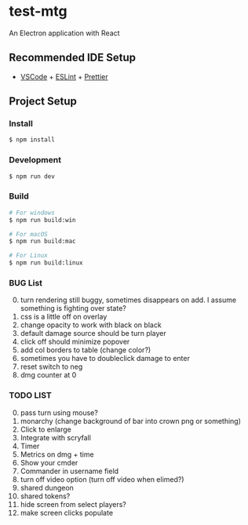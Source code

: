 # test-mtg

An Electron application with React

## Recommended IDE Setup

- [VSCode](https://code.visualstudio.com/) + [ESLint](https://marketplace.visualstudio.com/items?itemName=dbaeumer.vscode-eslint) + [Prettier](https://marketplace.visualstudio.com/items?itemName=esbenp.prettier-vscode)

## Project Setup

### Install

```bash
$ npm install
```

### Development

```bash
$ npm run dev
```

### Build

```bash
# For windows
$ npm run build:win

# For macOS
$ npm run build:mac

# For Linux
$ npm run build:linux
```

### BUG List
0) turn rendering still buggy, sometimes disappears on add. I assume something is fighting over state?
2) css is a little off on overlay
7) change opacity to work with black on black
8) default damage source should be turn player
9) click off should minimize popover
12) add col borders to table (change color?)
13) sometimes you have to doubleclick damage to enter
4) reset switch to neg
6) dmg counter at 0

### TODO LIST
0) pass turn using mouse?
1) monarchy (change background of bar into crown png or something)
2) Click to enlarge 
3) Integrate with scryfall 
4) Timer 
5) Metrics on dmg + time 
6) Show your cmder 
7) Commander in username field 
8) turn off video option (turn off video when elimed?)
9) shared dungeon 
10) shared tokens? 
11) hide screen from select players?
12) make screen clicks populate


